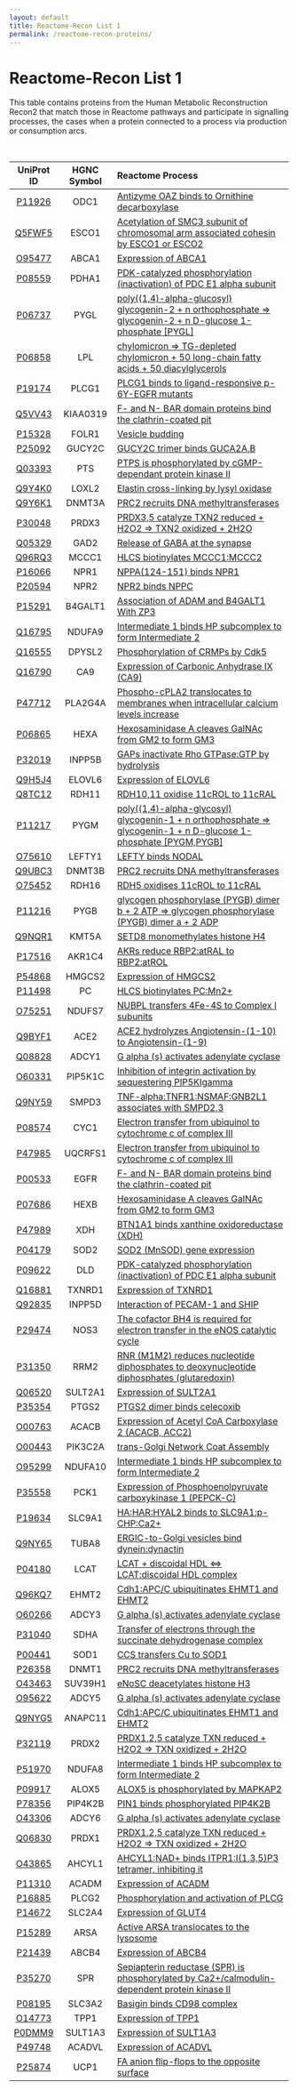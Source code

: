 ```yaml
---
layout: default
title: Reactome-Recon List 1
permalink: /reactome-recon-proteins/
---
```



# Reactome-Recon List 1

This table contains proteins from the Human Metabolic Reconstruction Recon2 that match those in Reactome pathways and participate in signalling processes, the cases when a protein connected to a process via production or consumption arcs.

<br />

**UniProt ID** | **HGNC Symbol** | **Reactome Process** 
:---:|:---:|:---
[P11926](http://www.uniprot.org/uniprot/P11926) | ODC1 | [Antizyme OAZ binds to Ornithine decarboxylase](http://reactome.org/PathwayBrowser/#/R-HSA-350567)
[Q5FWF5](http://www.uniprot.org/uniprot/Q5FWF5) | ESCO1 | [Acetylation of SMC3 subunit of chromosomal arm associated cohesin by ESCO1 or ESCO2](http://reactome.org/PathwayBrowser/#/R-HSA-2468039)
[O95477](http://www.uniprot.org/uniprot/O95477) | ABCA1 | [Expression of ABCA1](http://reactome.org/PathwayBrowser/#/R-HSA-1989765)
[P08559](http://www.uniprot.org/uniprot/P08559) | PDHA1 | [PDK-catalyzed phosphorylation (inactivation) of PDC E1 alpha subunit](http://reactome.org/PathwayBrowser/#/R-HSA-203946)
[P06737](http://www.uniprot.org/uniprot/P06737) | PYGL | [poly((1,4)-alpha-glucosyl) glycogenin-2 + n orthophosphate => glycogenin-2 + n D-glucose 1-phosphate [PYGL]](http://reactome.org/PathwayBrowser/#/R-HSA-453339)
[P06858](http://www.uniprot.org/uniprot/P06858) | LPL | [chylomicron => TG-depleted chylomicron + 50 long-chain fatty acids + 50 diacylglycerols](http://reactome.org/PathwayBrowser/#/R-HSA-174757)
[P19174](http://www.uniprot.org/uniprot/P19174) | PLCG1 | [PLCG1 binds to ligand-responsive p-6Y-EGFR mutants](http://reactome.org/PathwayBrowser/#/R-HSA-1247841)
[Q5VV43](http://www.uniprot.org/uniprot/Q5VV43) | KIAA0319 | [F- and N- BAR domain proteins bind the clathrin-coated pit](http://reactome.org/PathwayBrowser/#/R-HSA-8867754)
[P15328](http://www.uniprot.org/uniprot/P15328) | FOLR1 | [Vesicle budding](http://reactome.org/PathwayBrowser/#/R-HSA-203973)
[P25092](http://www.uniprot.org/uniprot/P25092) | GUCY2C | [GUCY2C trimer binds GUCA2A,B](http://reactome.org/PathwayBrowser/#/R-HSA-8936214)
[Q03393](http://www.uniprot.org/uniprot/Q03393) | PTS | [PTPS is phosphorylated by cGMP-dependant protein kinase II](http://reactome.org/PathwayBrowser/#/R-HSA-1475422)
[Q9Y4K0](http://www.uniprot.org/uniprot/Q9Y4K0) | LOXL2 | [Elastin cross-linking by lysyl oxidase](http://reactome.org/PathwayBrowser/#/R-HSA-2129375)
[Q9Y6K1](http://www.uniprot.org/uniprot/Q9Y6K1) | DNMT3A | [PRC2 recruits DNA methyltransferases](http://reactome.org/PathwayBrowser/#/R-HSA-212222)
[P30048](http://www.uniprot.org/uniprot/P30048) | PRDX3 | [PRDX3,5 catalyze TXN2 reduced + H2O2 => TXN2 oxidized + 2H2O](http://reactome.org/PathwayBrowser/#/R-HSA-3322995)
[Q05329](http://www.uniprot.org/uniprot/Q05329) | GAD2 | [Release of GABA at the synapse](http://reactome.org/PathwayBrowser/#/R-HSA-888589)
[Q96RQ3](http://www.uniprot.org/uniprot/Q96RQ3) | MCCC1 | [HLCS biotinylates MCCC1:MCCC2](http://reactome.org/PathwayBrowser/#/R-HSA-2993799)
[P16066](http://www.uniprot.org/uniprot/P16066) | NPR1 | [NPPA(124-151) binds NPR1](http://reactome.org/PathwayBrowser/#/R-HSA-6784598)
[P20594](http://www.uniprot.org/uniprot/P20594) | NPR2 | [NPR2 binds NPPC](http://reactome.org/PathwayBrowser/#/R-HSA-5692408)
[P15291](http://www.uniprot.org/uniprot/P15291) | B4GALT1 | [Association of ADAM and B4GALT1 With ZP3](http://reactome.org/PathwayBrowser/#/R-HSA-1297338)
[Q16795](http://www.uniprot.org/uniprot/Q16795) | NDUFA9 | [Intermediate 1 binds HP subcomplex to form Intermediate 2](http://reactome.org/PathwayBrowser/#/R-HSA-6799178)
[Q16555](http://www.uniprot.org/uniprot/Q16555) | DPYSL2 | [Phosphorylation of CRMPs by Cdk5](http://reactome.org/PathwayBrowser/#/R-HSA-399944)
[Q16790](http://www.uniprot.org/uniprot/Q16790) | CA9 | [Expression of Carbonic Anhydrase IX (CA9)](http://reactome.org/PathwayBrowser/#/R-HSA-1235035)
[P47712](http://www.uniprot.org/uniprot/P47712) | PLA2G4A | [Phospho-cPLA2 translocates to membranes when intracellular calcium levels increase](http://reactome.org/PathwayBrowser/#/R-HSA-111881)
[P06865](http://www.uniprot.org/uniprot/P06865) | HEXA | [Hexosaminidase A cleaves GalNAc from GM2 to form GM3](http://reactome.org/PathwayBrowser/#/R-HSA-1605595)
[P32019](http://www.uniprot.org/uniprot/P32019) | INPP5B | [GAPs inactivate Rho GTPase:GTP by hydrolysis](http://reactome.org/PathwayBrowser/#/R-HSA-194922)
[Q9H5J4](http://www.uniprot.org/uniprot/Q9H5J4) | ELOVL6 | [Expression of ELOVL6](http://reactome.org/PathwayBrowser/#/R-HSA-1655835)
[Q8TC12](http://www.uniprot.org/uniprot/Q8TC12) | RDH11 | [RDH10,11 oxidise 11cROL to 11cRAL](http://reactome.org/PathwayBrowser/#/R-HSA-74872)
[P11217](http://www.uniprot.org/uniprot/P11217) | PYGM | [poly((1,4)-alpha-glycosyl) glycogenin-1 + n orthophosphate => glycogenin-1 + n D-glucose 1-phosphate [PYGM,PYGB]](http://reactome.org/PathwayBrowser/#/R-HSA-453358)
[O75610](http://www.uniprot.org/uniprot/O75610) | LEFTY1 | [LEFTY binds NODAL](http://reactome.org/PathwayBrowser/#/R-HSA-1181352)
[Q9UBC3](http://www.uniprot.org/uniprot/Q9UBC3) | DNMT3B | [PRC2 recruits DNA methyltransferases](http://reactome.org/PathwayBrowser/#/R-HSA-212222)
[O75452](http://www.uniprot.org/uniprot/O75452) | RDH16 | [RDH5 oxidises 11cROL to 11cRAL](http://reactome.org/PathwayBrowser/#/R-HSA-2454081)
[P11216](http://www.uniprot.org/uniprot/P11216) | PYGB | [glycogen phosphorylase (PYGB) dimer b + 2 ATP => glycogen phosphorylase (PYGB) dimer a + 2 ADP](http://reactome.org/PathwayBrowser/#/R-HSA-453337)
[Q9NQR1](http://www.uniprot.org/uniprot/Q9NQR1) | KMT5A | [SETD8 monomethylates histone H4](http://reactome.org/PathwayBrowser/#/R-HSA-2301205)
[P17516](http://www.uniprot.org/uniprot/P17516) | AKR1C4 | [AKRs reduce RBP2:atRAL to RBP2:atROL](http://reactome.org/PathwayBrowser/#/R-HSA-2855252)
[P54868](http://www.uniprot.org/uniprot/P54868) | HMGCS2 | [Expression of HMGCS2](http://reactome.org/PathwayBrowser/#/R-HSA-1989760)
[P11498](http://www.uniprot.org/uniprot/P11498) | PC | [HLCS biotinylates PC:Mn2+](http://reactome.org/PathwayBrowser/#/R-HSA-2993802)
[O75251](http://www.uniprot.org/uniprot/O75251) | NDUFS7 | [NUBPL transfers 4Fe-4S to Complex I subunits](http://reactome.org/PathwayBrowser/#/R-HSA-6788523)
[Q9BYF1](http://www.uniprot.org/uniprot/Q9BYF1) | ACE2 | [ACE2 hydrolyzes Angiotensin-(1-10) to Angiotensin-(1-9)](http://reactome.org/PathwayBrowser/#/R-HSA-2022378)
[Q08828](http://www.uniprot.org/uniprot/Q08828) | ADCY1 | [G alpha (s) activates adenylate cyclase](http://reactome.org/PathwayBrowser/#/R-HSA-163617)
[O60331](http://www.uniprot.org/uniprot/O60331) | PIP5K1C | [Inhibition of integrin activation by sequestering PIP5KIgamma](http://reactome.org/PathwayBrowser/#/R-HSA-399936)
[Q9NY59](http://www.uniprot.org/uniprot/Q9NY59) | SMPD3 | [TNF-alpha:TNFR1:NSMAF:GNB2L1 associates with SMPD2,3](http://reactome.org/PathwayBrowser/#/R-HSA-5626981)
[P08574](http://www.uniprot.org/uniprot/P08574) | CYC1 | [Electron transfer from ubiquinol to cytochrome c of complex III](http://reactome.org/PathwayBrowser/#/R-HSA-164651)
[P47985](http://www.uniprot.org/uniprot/P47985) | UQCRFS1 | [Electron transfer from ubiquinol to cytochrome c of complex III](http://reactome.org/PathwayBrowser/#/R-HSA-164651)
[P00533](http://www.uniprot.org/uniprot/P00533) | EGFR | [F- and N- BAR domain proteins bind the clathrin-coated pit](http://reactome.org/PathwayBrowser/#/R-HSA-8867754)
[P07686](http://www.uniprot.org/uniprot/P07686) | HEXB | [Hexosaminidase A cleaves GalNAc from GM2 to form GM3](http://reactome.org/PathwayBrowser/#/R-HSA-1605595)
[P47989](http://www.uniprot.org/uniprot/P47989) | XDH | [BTN1A1 binds xanthine oxidoreductase (XDH)](http://reactome.org/PathwayBrowser/#/R-HSA-8851044)
[P04179](http://www.uniprot.org/uniprot/P04179) | SOD2 | [SOD2 (MnSOD) gene expression](http://reactome.org/PathwayBrowser/#/R-HSA-8870703)
[P09622](http://www.uniprot.org/uniprot/P09622) | DLD | [PDK-catalyzed phosphorylation (inactivation) of PDC E1 alpha subunit](http://reactome.org/PathwayBrowser/#/R-HSA-203946)
[Q16881](http://www.uniprot.org/uniprot/Q16881) | TXNRD1 | [Expression of TXNRD1](http://reactome.org/PathwayBrowser/#/R-HSA-1989752)
[Q92835](http://www.uniprot.org/uniprot/Q92835) | INPP5D | [Interaction of PECAM-1 and SHIP](http://reactome.org/PathwayBrowser/#/R-HSA-210290)
[P29474](http://www.uniprot.org/uniprot/P29474) | NOS3 | [The cofactor BH4 is required for electron transfer in the eNOS catalytic cycle](http://reactome.org/PathwayBrowser/#/R-HSA-1497784)
[P31350](http://www.uniprot.org/uniprot/P31350) | RRM2 | [RNR (M1M2) reduces nucleotide diphosphates to deoxynucleotide diphosphates (glutaredoxin)](http://reactome.org/PathwayBrowser/#/R-HSA-111742)
[Q06520](http://www.uniprot.org/uniprot/Q06520) | SULT2A1 | [Expression of SULT2A1](http://reactome.org/PathwayBrowser/#/R-HSA-1989775)
[P35354](http://www.uniprot.org/uniprot/P35354) | PTGS2 | [PTGS2 dimer binds celecoxib](http://reactome.org/PathwayBrowser/#/R-HSA-2309779)
[O00763](http://www.uniprot.org/uniprot/O00763) | ACACB | [Expression of Acetyl CoA Carboxylase 2 (ACACB, ACC2)](http://reactome.org/PathwayBrowser/#/R-HSA-1655830)
[O00443](http://www.uniprot.org/uniprot/O00443) | PIK3C2A | [trans-Golgi Network Coat Assembly](http://reactome.org/PathwayBrowser/#/R-HSA-421831)
[O95299](http://www.uniprot.org/uniprot/O95299) | NDUFA10 | [Intermediate 1 binds HP subcomplex to form Intermediate 2](http://reactome.org/PathwayBrowser/#/R-HSA-6799178)
[P35558](http://www.uniprot.org/uniprot/P35558) | PCK1 | [Expression of Phosphoenolpyruvate carboxykinase 1 (PEPCK-C)](http://reactome.org/PathwayBrowser/#/R-HSA-560472)
[P19634](http://www.uniprot.org/uniprot/P19634) | SLC9A1 | [HA:HAR:HYAL2 binds to SLC9A1:p-CHP:Ca2+](http://reactome.org/PathwayBrowser/#/R-HSA-2160884)
[Q9NY65](http://www.uniprot.org/uniprot/Q9NY65) | TUBA8 | [ERGIC-to-Golgi vesicles bind dynein:dynactin ](http://reactome.org/PathwayBrowser/#/R-HSA-6809003)
[P04180](http://www.uniprot.org/uniprot/P04180) | LCAT | [LCAT + discoidal HDL <=> LCAT:discoidal HDL complex](http://reactome.org/PathwayBrowser/#/R-HSA-264678)
[Q96KQ7](http://www.uniprot.org/uniprot/Q96KQ7) | EHMT2 | [Cdh1:APC/C ubiquitinates EHMT1 and EHMT2](http://reactome.org/PathwayBrowser/#/R-HSA-3788724)
[O60266](http://www.uniprot.org/uniprot/O60266) | ADCY3 | [G alpha (s) activates adenylate cyclase](http://reactome.org/PathwayBrowser/#/R-HSA-163617)
[P31040](http://www.uniprot.org/uniprot/P31040) | SDHA | [Transfer of electrons through the succinate dehydrogenase complex](http://reactome.org/PathwayBrowser/#/R-HSA-163213)
[P00441](http://www.uniprot.org/uniprot/P00441) | SOD1 | [CCS transfers Cu to SOD1](http://reactome.org/PathwayBrowser/#/R-HSA-3299753)
[P26358](http://www.uniprot.org/uniprot/P26358) | DNMT1 | [PRC2 recruits DNA methyltransferases](http://reactome.org/PathwayBrowser/#/R-HSA-212222)
[O43463](http://www.uniprot.org/uniprot/O43463) | SUV39H1 | [eNoSC deacetylates histone H3](http://reactome.org/PathwayBrowser/#/R-HSA-427514)
[O95622](http://www.uniprot.org/uniprot/O95622) | ADCY5 | [G alpha (s) activates adenylate cyclase](http://reactome.org/PathwayBrowser/#/R-HSA-163617)
[Q9NYG5](http://www.uniprot.org/uniprot/Q9NYG5) | ANAPC11 | [Cdh1:APC/C ubiquitinates EHMT1 and EHMT2](http://reactome.org/PathwayBrowser/#/R-HSA-3788724)
[P32119](http://www.uniprot.org/uniprot/P32119) | PRDX2 | [PRDX1,2,5 catalyze TXN reduced + H2O2 => TXN oxidized + 2H2O](http://reactome.org/PathwayBrowser/#/R-HSA-3341343)
[P51970](http://www.uniprot.org/uniprot/P51970) | NDUFA8 | [Intermediate 1 binds HP subcomplex to form Intermediate 2](http://reactome.org/PathwayBrowser/#/R-HSA-6799178)
[P09917](http://www.uniprot.org/uniprot/P09917) | ALOX5 | [ALOX5 is phosphorylated by MAPKAP2](http://reactome.org/PathwayBrowser/#/R-HSA-429016)
[P78356](http://www.uniprot.org/uniprot/P78356) | PIP4K2B | [PIN1 binds phosphorylated PIP4K2B](http://reactome.org/PathwayBrowser/#/R-HSA-8877692)
[O43306](http://www.uniprot.org/uniprot/O43306) | ADCY6 | [G alpha (s) activates adenylate cyclase](http://reactome.org/PathwayBrowser/#/R-HSA-163617)
[Q06830](http://www.uniprot.org/uniprot/Q06830) | PRDX1 | [PRDX1,2,5 catalyze TXN reduced + H2O2 => TXN oxidized + 2H2O](http://reactome.org/PathwayBrowser/#/R-HSA-3341343)
[O43865](http://www.uniprot.org/uniprot/O43865) | AHCYL1 | [AHCYL1:NAD+ binds ITPR1:I(1,3,5)P3 tetramer, inhibiting it](http://reactome.org/PathwayBrowser/#/R-HSA-5226904)
[P11310](http://www.uniprot.org/uniprot/P11310) | ACADM | [Expression of ACADM](http://reactome.org/PathwayBrowser/#/R-HSA-1989745)
[P16885](http://www.uniprot.org/uniprot/P16885) | PLCG2 | [Phosphorylation and activation of PLCG](http://reactome.org/PathwayBrowser/#/R-HSA-2029268)
[P14672](http://www.uniprot.org/uniprot/P14672) | SLC2A4 | [Expression of GLUT4](http://reactome.org/PathwayBrowser/#/R-HSA-1183032)
[P15289](http://www.uniprot.org/uniprot/P15289) | ARSA | [Active ARSA translocates to the lysosome](http://reactome.org/PathwayBrowser/#/R-HSA-2248891)
[P21439](http://www.uniprot.org/uniprot/P21439) | ABCB4 | [Expression of ABCB4](http://reactome.org/PathwayBrowser/#/R-HSA-1989762)
[P35270](http://www.uniprot.org/uniprot/P35270) | SPR | [Sepiapterin reductase (SPR) is phosphorylated by Ca2+/calmodulin-dependent protein kinase II](http://reactome.org/PathwayBrowser/#/R-HSA-1497853)
[P08195](http://www.uniprot.org/uniprot/P08195) | SLC3A2 | [Basigin binds CD98 complex](http://reactome.org/PathwayBrowser/#/R-HSA-375131)
[O14773](http://www.uniprot.org/uniprot/O14773) | TPP1 | [Expression of TPP1](http://reactome.org/PathwayBrowser/#/R-HSA-1791138)
[P0DMM9](http://www.uniprot.org/uniprot/P0DMM9) | SULT1A3 | [Expression of SULT1A3](http://reactome.org/PathwayBrowser/#/R-HSA-1791108)
[P49748](http://www.uniprot.org/uniprot/P49748) | ACADVL | [Expression of ACADVL](http://reactome.org/PathwayBrowser/#/R-HSA-1791069)
[P25874](http://www.uniprot.org/uniprot/P25874) | UCP1 | [FA anion flip-flops to the opposite surface](http://reactome.org/PathwayBrowser/#/R-HSA-166214)



